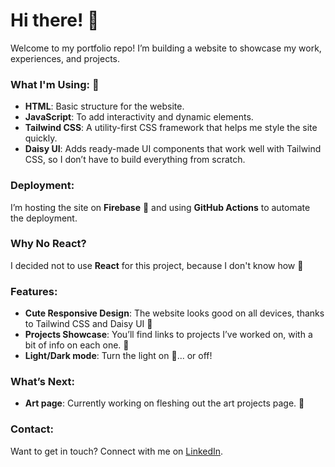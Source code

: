 # Hi there! :wave:

Welcome to my portfolio repo! I’m building a website to showcase my work, experiences, and projects.

### What I'm Using: :wrench:
- **HTML**: Basic structure for the website. 
- **JavaScript**: To add interactivity and dynamic elements.
- **Tailwind CSS**: A utility-first CSS framework that helps me style the site quickly.
- **Daisy UI**: Adds ready-made UI components that work well with Tailwind CSS, so I don’t have to build everything from scratch. 

### Deployment:
I’m hosting the site on **Firebase** 🚀 and using **GitHub Actions** to automate the deployment.

### Why No React?
I decided not to use **React** for this project, because I don't know how :slightly_smiling_face:

### Features:
- **Cute Responsive Design**: The website looks good on all devices, thanks to Tailwind CSS and Daisy UI :blossom:
- **Projects Showcase**: You’ll find links to projects I’ve worked on, with a bit of info on each one. :memo:
- **Light/Dark mode**: Turn the light on :flashlight:... or off!

### What’s Next:
- **Art page**: Currently working on fleshing out the art projects page. :art:

### Contact:
Want to get in touch? Connect with me on [LinkedIn](your-linkedin).
